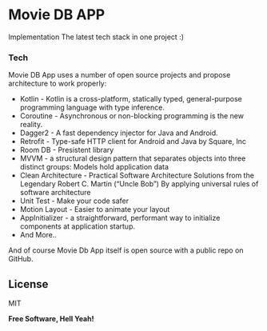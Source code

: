 # Movie DB APP

Implementation The latest tech stack in one project :)

### Tech

Movie DB App uses a number of open source projects and propose architecture to work properly:

* Kotlin - Kotlin is a cross-platform, statically typed, general-purpose programming language with type inference.
* Coroutine - Asynchronous or non-blocking programming is the new reality.
* Dagger2 - A fast dependency injector for Java and Android.
* Retrofit - Type-safe HTTP client for Android and Java by Square, Inc
* Room DB - Presistent library
* MVVM - a structural design pattern that separates objects into three distinct groups: Models hold application data
* Clean Architecture - Practical Software Architecture Solutions from the Legendary Robert C. Martin (“Uncle Bob”) By applying universal rules of software architecture
* Unit Test - Make your code safer
* Motion Layout - Easier to animate your layout
* AppInitializer - a straightforward, performant way to initialize components at application startup.
* And More..

And of course Movie Db App itself is open source with a public repo
 on GitHub.

License
----

MIT


**Free Software, Hell Yeah!**
